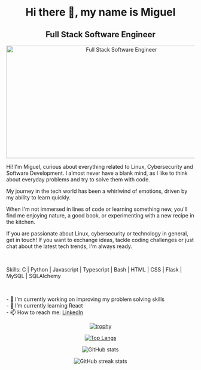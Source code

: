 <div align="center">
  <h1>Hi there 👋, my name is Miguel</h1>
  <h2>Full Stack Software Engineer</h2>
</div>

<div align="center">
  <div>
    <img src="banner.gif" alt="Full Stack Software Engineer" height="300" width="600">
  </div>
</div>

  <p>
Hi! I'm Miguel, curious about everything related to Linux, Cybersecurity and Software Development. I almost never have a blank mind, as I like to think about everyday problems and try to solve them with code.

My journey in the tech world has been a whirlwind of emotions, driven by my ability to learn quickly.

When I'm not immersed in lines of code or learning something new, you'll find me enjoying nature, a good book, or experimenting with a new recipe in the kitchen.

If you are passionate about Linux, cybersecurity or technology in general, get in touch! If you want to exchange ideas, tackle coding challenges or just chat about the latest tech trends, I'm always ready.
</p>
<br>
<p>Skills: C | Python | Javascript | Typescript | Bash | HTML | CSS | Flask | MySQL | SQLAlchemy</p>
<br>
<p>
- 🔭 I’m currently working on improving my problem solving skills
<br>
- 🌱 I’m currently learning React
<br>
- 📫 How to reach me: <a href="https://www.linkedin.com/in/miguel-colmenaresp/">LinkedIn</a>
</p>

<div align="center">

[![trophy](https://github-profile-trophy.vercel.app/?username=MiguelColmenares94)](https://github.com/ryo-ma/github-profile-trophy)

[![Top Langs](https://github-readme-stats.vercel.app/api/top-langs/?username=MiguelColmenares94)](https://github.com/anuraghazra/github-readme-stats)

![GitHub stats](https://github-readme-stats.vercel.app/api?username=MiguelColmenares94&show_icons=true&count_private=true)  
  
![GitHub streak stats](https://streak-stats.demolab.com/?user=MiguelColmenares94)
</div>
